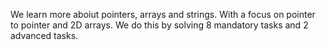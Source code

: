 We learn more aboiut pointers, arrays and strings. With a focus on pointer to pointer and 2D arrays. We do this by solving 8 mandatory tasks and 2 advanced tasks.
